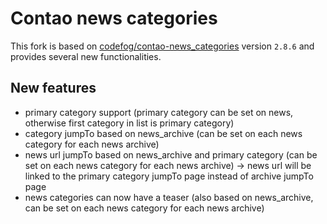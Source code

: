 # Contao news categories

This fork is based on [codefog/contao-news_categories](https://github.com/codefog/contao-news_categories) version `2.8.6` and provides several new functionalities.

## New features 

- primary category support (primary category can be set on news, otherwise first category in list is primary category)
- category jumpTo based on news_archive (can be set on each news category for each news archive)
- news url jumpTo based on news_archive and primary category (can be set on each news category for each news archive) -> news url will be linked to the primary category jumpTo page instead of archive jumpTo page
- news categories can now have a teaser (also based on news_archive, can be set on each news category for each news archive)
